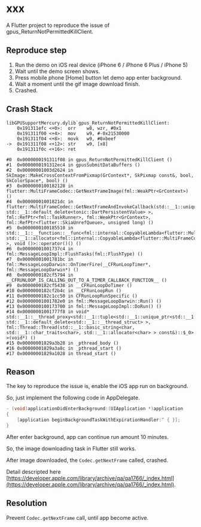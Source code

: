 # xxx

A Flutter project to reproduce the issue of gpus_ReturnNotPermittedKillClient.

## Reproduce step

1. Run the demo on iOS real device (iPhone 6 / iPhone 6 Plus / iPhone 5)
2. Wait until the demo screen shows.
3. Press mobile phone [Home] button let demo app enter background.
4. Wait a moment until the gif image download finish.
5. Crashed.


## Crash Stack

```
libGPUSupportMercury.dylib`gpus_ReturnNotPermittedKillClient:
    0x191311efc <+0>:  orr    w8, wzr, #0x1
    0x191311f00 <+4>:  mov    w9, #-0x21530000
    0x191311f04 <+8>:  movk   w9, #0xbeef
->  0x191311f08 <+12>: str    w9, [x8]
    0x191311f0c <+16>: ret    

#0	0x0000000191311f08 in gpus_ReturnNotPermittedKillClient ()
#1	0x0000000191312ec4 in gpusSubmitDataBuffers ()
#2	0x00000001003d2624 in SkImage::MakeCrossContextFromPixmap(GrContext*, SkPixmap const&, bool, SkColorSpace*, bool) ()
#3	0x0000000100182128 in flutter::MultiFrameCodec::GetNextFrameImage(fml::WeakPtr<GrContext>) ()
#4	0x00000001001821dc in flutter::MultiFrameCodec::GetNextFrameAndInvokeCallback(std::__1::unique_ptr<tonic::DartPersistentValue, std::__1::default_delete<tonic::DartPersistentValue> >, fml::RefPtr<fml::TaskRunner>, fml::WeakPtr<GrContext>, fml::RefPtr<flutter::SkiaUnrefQueue>, unsigned long) ()
#5	0x0000000100185510 in std::__1::__function::__func<fml::internal::CopyableLambda<flutter::MultiFrameCodec::getNextFrame(_Dart_Handle*)::$_3>, std::__1::allocator<fml::internal::CopyableLambda<flutter::MultiFrameCodec::getNextFrame(_Dart_Handle*)::$_3> >, void ()>::operator()() ()
#6	0x00000001001737c4 in fml::MessageLoopImpl::FlushTasks(fml::FlushType) ()
#7	0x00000001001781bc in fml::MessageLoopDarwin::OnTimerFire(__CFRunLoopTimer*, fml::MessageLoopDarwin*) ()
#8	0x0000000182cf5794 in __CFRUNLOOP_IS_CALLING_OUT_TO_A_TIMER_CALLBACK_FUNCTION__ ()
#9	0x0000000182cf5438 in __CFRunLoopDoTimer ()
#10	0x0000000182cf2b4c in __CFRunLoopRun ()
#11	0x0000000182c1cc50 in CFRunLoopRunSpecific ()
#12	0x00000001001782e0 in fml::MessageLoopDarwin::Run() ()
#13	0x0000000100173700 in fml::MessageLoopImpl::DoRun() ()
#14	0x00000001001777f8 in void* std::__1::__thread_proxy<std::__1::tuple<std::__1::unique_ptr<std::__1::__thread_struct, std::__1::default_delete<std::__1::__thread_struct> >, fml::Thread::Thread(std::__1::basic_string<char, std::__1::char_traits<char>, std::__1::allocator<char> > const&)::$_0> >(void*) ()
#15	0x00000001829a3b28 in _pthread_body ()
#16	0x00000001829a3a8c in _pthread_start ()
#17	0x00000001829a1028 in thread_start ()
```

## Reason

The key to reproduce the issue is, enable the iOS app run on background.

So, just implement the following code in AppDelegate.

```objective-c
- (void)applicationDidEnterBackground:(UIApplication *)application
{
    [application beginBackgroundTaskWithExpirationHandler:^ { }];
}
```

After enter background, app can continue run amount 10 minutes.

So, the image downloading task in Flutter still works.

After image downloaded, the `Codec.getNextFrame` called, crashed.

Detail descripted here [https://developer.apple.com/library/archive/qa/qa1766/_index.html](https://developer.apple.com/library/archive/qa/qa1766/_index.html).

## Resolution

Prevent `Codec.getNextFrame` call, until app become active.